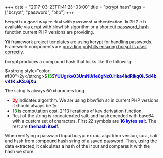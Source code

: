 +++
date = "2017-03-23T11:41:26+03:00"
title = "bcrypt hash"
tags = ["bcrypt", "password", "php"]
+++

bcrypt is a good way to deal with password authentication. In PHP it is available via
[crypt](https://secure.php.net/manual/en/function.crypt.php) with blowfish algorithm or a shortcut
[password_hash](https://secure.php.net/manual/en/function.password-hash.php) function current PHP versions are providing.

Yii framework project templates are using bcrypt for handling passwords. Framework components
are [providing polyfills ensuring bcrypt is used correctly](https://www.yiiframework.com/doc-2.0/yii-base-security.html#generatePasswordHash()-detail).
 
bcrypt produces a compound hash that looks like the following:

$<strong style="color: #f00">2y</strong>$<strong style="color: #0a0">13</strong>$<strong style="color: #00f">YUUgrko03UmNU/fe6gNcO.</strong><strong style="color: #00a">Hka4lrdRlkq0iJ5d4bv4fK.sKS.6jXu</strong>

The string is always 60 characters long.

- <strong style="color: #f00">2y</strong> indicates algorithm. We are using blowfish so in current PHP versions it should
  always be `2y`.
- <strong style="color: #0a0">13</strong> is computation cost. 2^13 iterations of [key derivation function](https://en.wikipedia.org/wiki/Key_derivation_function).
- Rest of the string is concatenated salt, and hash encoded with base64 with a custom set of characters.
  First 22 symbols are <strong style="color: #00f">16 bytes salt</strong>. The rest are <strong style="color: #00a">the hash itself</strong>.

When verifying a password input bcrypt extract algorithm version, cost, salt and hash from compound hash string of
a saved password. Then, using the data extracted, it calculates a hash of the input and compares it with the hash
we store.
